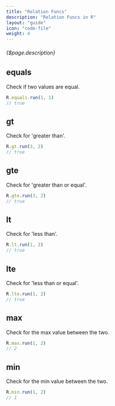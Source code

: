 ```yaml
---
title: "Relation Funcs"
description: "Relation Funcs in R"
layout: "guide"
icon: "code-file"
weight: 4
---
```


###### {$page.description}

<article id="1">

## equals

Check if two values are equal.

```javascript
R.equals.run(1, 1)
// true
```

</article>


<article id="2">

## gt

Check for 'greater than'.

```javascript
R.gt.run(3, 2)
// true
```

</article>


<article id="3">

## gte

Check for 'greater than or equal'.

```javascript
R.gte.run(3, 2)
// true
```

</article>


<article id="4">

## lt

Check for 'less than'.

```javascript
R.lt.run(1, 2)
// true
```

</article>


<article id="5">

## lte

Check for 'less than or equal'.

```javascript
R.lte.run(1, 2)
// true
```

</article>


<article id="6">

## max

Check for the max value between the two.

```javascript
R.max.run(1, 2)
// 2
```

</article>


<article id="7">

## min

Check for the min value between the two.

```javascript
R.min.run(1, 2)
// 1
```

</article>
